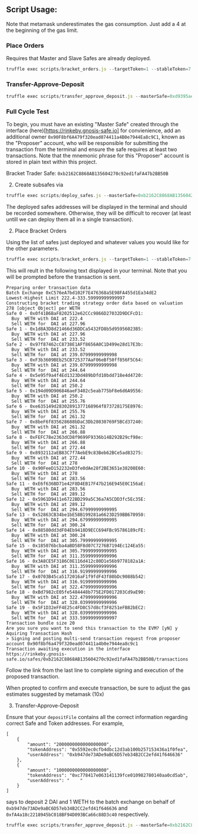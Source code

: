


## Script Usage:

Note that metamask underestimates the gas consumption. Just add a 4 at the beginning of the gas limit.

### Place Orders

Requires that Master and Slave Safes are already deployed.

```js
truffle exec scripts/bracket_orders.js --targetToken=1 --stableToken=7 --targetPrice 270 --masterSafe=0xd9395aeE9141a3Efeb6d16057c8f67fBE296734c --slaves=0xb947de73ADe9aBC6D57eb34B2CC2efd41f646636,0xfA4a18c2218945bC018BF94D093BCa66c88D3c40 --network=rinkeby
```

### Transfer-Approve-Deposit

```js
truffle exec scripts/transfer_approve_deposit.js --masterSafe=0xd9395aeE9141a3Efeb6d16057c8f67fBE296734c --depositFile="./data/depositList.json" --network=rinkeby
```


### Full Cycle Test

To begin, you must have an existing "Master Safe" created through the interface (here)[https://rinkeby.gnosis-safe.io] for convienience, add an additional owner `0x90F8bf6A479f320ead074411a4B0e7944Ea8c9C1`, known as the  "Proposer" account, who will be responsible for submitting the transaction from the terminal and ensure the safe requires at least two transactions. Note that the mnemonic phrase for this "Proposer" account is stored in plain text within this project.

Bracket Trader Safe: `0xb2162C8868AB135604270c92ed1faFA47b2BB50B`

2. Create subsafes via

```js
truffle exec scripts/deploy_safes.js --masterSafe=0xb2162C8868AB135604270c92ed1faFA47b2BB50B --fleetSize=20 --network rinkeby
```

The deployed safes addresses will be displayed in the terminal and should be recorded somewhere. Otherwise, they will be difficult to recover (at least untill we can deploy them all in a single transaction).


2. Place Bracket Orders

Using the list of safes just deployed and whatever values you would like for the other parameters.

```js
truffle exec scripts/bracket_orders.js --targetToken=1 --stableToken=7 --targetPrice 278 --masterSafe=0xb2162C8868AB135604270c92ed1faFA47b2BB50B --slaves=0x0f41B6BaF8202512e62CCc9866D27032D9DCFcD1,0x1d8A3D8d21466d36DDCa5432FD8b5d95956023B5,0x97f87462cC8738E1AFf8656A0C1D499e28d17E3b,0xF3b3609BEb25CB725377AaF06eBf50ff856F5C64,0x5e95f9a4f4Ed1323Dd489bDfd10bdd718e4d4720,0x194d09D906846aeF3402c5eab775bF8e6d6A9556,0xe635149d28302891377168964f873728175E8976,0x8beF6f835628688bDaC3Db28030769F5BCd37240,0xFEFC78e2363dCD8f9699F9336b14B292B29cf98e,0x8932112aEB83C7f7AebE9c83Beb62BCe5ad83275,0x90FeeD152232eD3fe0dAe28f2BE3651e38208E60,0xE6f636BD71e42F8D4EB17F47b216E945E0C156aE,0x5961D9411e6722BD299a5C36a7A5CDD3fc5Ec35E,0x52863CB34be1bE58B199281a6623D259BB670950,0x88580dd3dF04Eb9418D9ECC694FBc95786189cFE,0x185076bcba4aBD58F8d07C7276B7194Ec124Ea55,0x3A8CE5F3186C0E116d412c80D1e56b9778182a1A,0x0703B45ca5172016aF1f9fdF43f80bDc9088b542,0xBd7982cE05fe5484448b775E2FD017203Cd9aE90,0x5F1D32eFF4E25c4FD8C57d8cf3F8251eFB82bEC2 --network=rinkeby
```

This will reult in the following text displayed in your terminal. Note that you will be prompted before the transaction is sent.

```
Preparing order transaction data
Batch Exchange 0xC576eA7bd102F7E476368a5E98FA455d1Ea34dE2
Lowest-Highest Limit 222.4-333.59999999999997
Constructing bracket trading strategy order data based on valuation 278 [object Object] per WETH
Safe 0 - 0x0f41B6BaF8202512e62CCc9866D27032D9DCFcD1:
  Buy  WETH with DAI at 222.4
  Sell WETH for  DAI at 227.96
Safe 1 - 0x1d8A3D8d21466d36DDCa5432FD8b5d95956023B5:
  Buy  WETH with DAI at 227.96
  Sell WETH for  DAI at 233.52
Safe 2 - 0x97f87462cC8738E1AFf8656A0C1D499e28d17E3b:
  Buy  WETH with DAI at 233.52
  Sell WETH for  DAI at 239.07999999999998
Safe 3 - 0xF3b3609BEb25CB725377AaF06eBf50ff856F5C64:
  Buy  WETH with DAI at 239.07999999999998
  Sell WETH for  DAI at 244.64
Safe 4 - 0x5e95f9a4f4Ed1323Dd489bDfd10bdd718e4d4720:
  Buy  WETH with DAI at 244.64
  Sell WETH for  DAI at 250.2
Safe 5 - 0x194d09D906846aeF3402c5eab775bF8e6d6A9556:
  Buy  WETH with DAI at 250.2
  Sell WETH for  DAI at 255.76
Safe 6 - 0xe635149d28302891377168964f873728175E8976:
  Buy  WETH with DAI at 255.76
  Sell WETH for  DAI at 261.32
Safe 7 - 0x8beF6f835628688bDaC3Db28030769F5BCd37240:
  Buy  WETH with DAI at 261.32
  Sell WETH for  DAI at 266.88
Safe 8 - 0xFEFC78e2363dCD8f9699F9336b14B292B29cf98e:
  Buy  WETH with DAI at 266.88
  Sell WETH for  DAI at 272.44
Safe 9 - 0x8932112aEB83C7f7AebE9c83Beb62BCe5ad83275:
  Buy  WETH with DAI at 272.44
  Sell WETH for  DAI at 278
Safe 10 - 0x90FeeD152232eD3fe0dAe28f2BE3651e38208E60:
  Buy  WETH with DAI at 278
  Sell WETH for  DAI at 283.56
Safe 11 - 0xE6f636BD71e42F8D4EB17F47b216E945E0C156aE:
  Buy  WETH with DAI at 283.56
  Sell WETH for  DAI at 289.12
Safe 12 - 0x5961D9411e6722BD299a5C36a7A5CDD3fc5Ec35E:
  Buy  WETH with DAI at 289.12
  Sell WETH for  DAI at 294.67999999999995
Safe 13 - 0x52863CB34be1bE58B199281a6623D259BB670950:
  Buy  WETH with DAI at 294.67999999999995
  Sell WETH for  DAI at 300.24
Safe 14 - 0x88580dd3dF04Eb9418D9ECC694FBc95786189cFE:
  Buy  WETH with DAI at 300.24
  Sell WETH for  DAI at 305.79999999999995
Safe 15 - 0x185076bcba4aBD58F8d07C7276B7194Ec124Ea55:
  Buy  WETH with DAI at 305.79999999999995
  Sell WETH for  DAI at 311.35999999999996
Safe 16 - 0x3A8CE5F3186C0E116d412c80D1e56b9778182a1A:
  Buy  WETH with DAI at 311.35999999999996
  Sell WETH for  DAI at 316.91999999999996
Safe 17 - 0x0703B45ca5172016aF1f9fdF43f80bDc9088b542:
  Buy  WETH with DAI at 316.91999999999996
  Sell WETH for  DAI at 322.47999999999996
Safe 18 - 0xBd7982cE05fe5484448b775E2FD017203Cd9aE90:
  Buy  WETH with DAI at 322.47999999999996
  Sell WETH for  DAI at 328.03999999999996
Safe 19 - 0x5F1D32eFF4E25c4FD8C57d8cf3F8251eFB82bEC2:
  Buy  WETH with DAI at 328.03999999999996
  Sell WETH for  DAI at 333.59999999999997
Transaction bundle size 20
Are you sure you want to send this transaction to the EVM? [yN] y
Aquiring Transaction Hash
> Signing and posting multi-send transaction request from proposer account 0x90f8bf6a479f320ead074411a4b0e7944ea8c9c1
Transaction awaiting execution in the interface https://rinkeby.gnosis-safe.io/safes/0xb2162C8868AB135604270c92ed1faFA47b2BB50B/transactions
```

Follow the link from the last line to complete signing and execution of the proposed transaction.

When propted to confirm and execute transaction, be sure to adjust the gas estimates suggested by metamask (10x)



3. Transfer-Approve-Deposit

Ensure that your `depositFile` contains all the correct information regarding correct Safe and Token addresses. For example, 

```
[
    {
        "amount": "2000000000000000000",
        "tokenAddress": "0x5592ec0cfb4dbc12d3ab100b257153436a1f0fea",
        "userAddress": "0xb947de73ADe9aBC6D57eb34B2CC2efd41f646636"
    },
    {
        "amount": "1000000000000000000",
        "tokenAddress": "0xc778417e063141139fce010982780140aa0cd5ab",
        "userAddress": "    "
    }
]
```

says to deposit 2 DAI and 1 WETH to the batch exchange on behalf of `0xb947de73ADe9aBC6D57eb34B2CC2efd41f646636` and `0xfA4a18c2218945bC018BF94D093BCa66c88D3c40` respectively.

```js
truffle exec scripts/transfer_approve_deposit.js --masterSafe=0xb2162C8868AB135604270c92ed1faFA47b2BB50B --depositFile="./data/largeDepositList.json" --network=rinkeby
```
